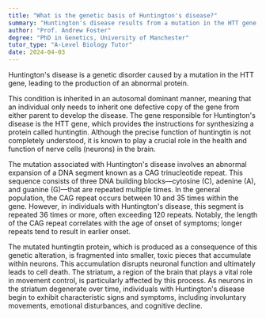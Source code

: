 ```yaml
---
title: "What is the genetic basis of Huntington's disease?"
summary: "Huntington's disease results from a mutation in the HTT gene, causing the production of an abnormal protein that disrupts normal brain function."
author: "Prof. Andrew Foster"
degree: "PhD in Genetics, University of Manchester"
tutor_type: "A-Level Biology Tutor"
date: 2024-04-03
---
```


Huntington's disease is a genetic disorder caused by a mutation in the HTT gene, leading to the production of an abnormal protein.

This condition is inherited in an autosomal dominant manner, meaning that an individual only needs to inherit one defective copy of the gene from either parent to develop the disease. The gene responsible for Huntington's disease is the HTT gene, which provides the instructions for synthesizing a protein called huntingtin. Although the precise function of huntingtin is not completely understood, it is known to play a crucial role in the health and function of nerve cells (neurons) in the brain.

The mutation associated with Huntington's disease involves an abnormal expansion of a DNA segment known as a CAG trinucleotide repeat. This sequence consists of three DNA building blocks—cytosine (C), adenine (A), and guanine (G)—that are repeated multiple times. In the general population, the CAG repeat occurs between $10$ and $35$ times within the gene. However, in individuals with Huntington's disease, this segment is repeated $36$ times or more, often exceeding $120$ repeats. Notably, the length of the CAG repeat correlates with the age of onset of symptoms; longer repeats tend to result in earlier onset.

The mutated huntingtin protein, which is produced as a consequence of this genetic alteration, is fragmented into smaller, toxic pieces that accumulate within neurons. This accumulation disrupts neuronal function and ultimately leads to cell death. The striatum, a region of the brain that plays a vital role in movement control, is particularly affected by this process. As neurons in the striatum degenerate over time, individuals with Huntington's disease begin to exhibit characteristic signs and symptoms, including involuntary movements, emotional disturbances, and cognitive decline.
    